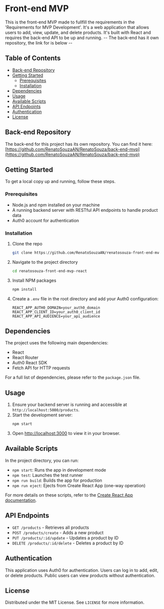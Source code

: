# Front-end MVP

This is the front-end MVP made to fullfill the requirements in the 'Requirements for MVP Development'. It's a web application that allows users to add, view, update, and delete products. It's built with React and requires the back-end API to be up and running. -- The back-end has it own repository, the link for is below --

## Table of Contents

- [Back-end Repository](#back-end-repository)
- [Getting Started](#getting-started)
  - [Prerequisites](#prerequisites)
  - [Installation](#installation)
- [Dependencies](#dependencies)
- [Usage](#usage)
- [Available Scripts](#available-scripts)
- [API Endpoints](#api-endpoints)
- [Authentication](#authentication)
- [License](#license)

## Back-end Repository

The back-end for this project has its own repository. You can find it here:
[https://github.com/RenatoSouzaAN/RenatoSouza/back-end-mvp](https://github.com/RenatoSouzaAN/RenatoSouza/back-end-mvp)

## Getting Started

To get a local copy up and running, follow these steps.

### Prerequisites

- Node.js and npm installed on your machine
- A running backend server with RESTful API endpoints to handle product data
- Auth0 account for authentication

### Installation

1. Clone the repo
   ```sh
   git clone https://github.com/RenatoSouzaAN/renatosouza-front-end-mvp-react.git
   ```
2. Navigate to the project directory
   ```sh
   cd renatosouza-front-end-mvp-react
   ```
3. Install NPM packages
   ```sh
   npm install
   ```
4. Create a `.env` file in the root directory and add your Auth0 configuration:
   ```
   REACT_APP_AUTH0_DOMAIN=your_auth0_domain
   REACT_APP_CLIENT_ID=your_auth0_client_id
   REACT_APP_API_AUDIENCE=your_api_audience
   ```

## Dependencies

The project uses the following main dependencies:

- React
- React Router
- Auth0 React SDK
- Fetch API for HTTP requests

For a full list of dependencies, please refer to the `package.json` file.

## Usage

1. Ensure your backend server is running and accessible at `http://localhost:5000/products`.
2. Start the development server:
   ```sh
   npm start
   ```
3. Open [http://localhost:3000](http://localhost:3000) to view it in your browser.

## Available Scripts

In the project directory, you can run:

- `npm start`: Runs the app in development mode
- `npm test`: Launches the test runner
- `npm run build`: Builds the app for production
- `npm run eject`: Ejects from Create React App (one-way operation)

For more details on these scripts, refer to the [Create React App documentation](https://facebook.github.io/create-react-app/docs/getting-started).

## API Endpoints

- `GET /products` - Retrieves all products
- `POST /products/create` - Adds a new product
- `PUT /products/:id/update` - Updates a product by ID
- `DELETE /products/:id/delete` - Deletes a product by ID

## Authentication

This application uses Auth0 for authentication. Users can log in to add, edit, or delete products. Public users can view products without authentication.

## License

Distributed under the MIT License. See `LICENSE` for more information.